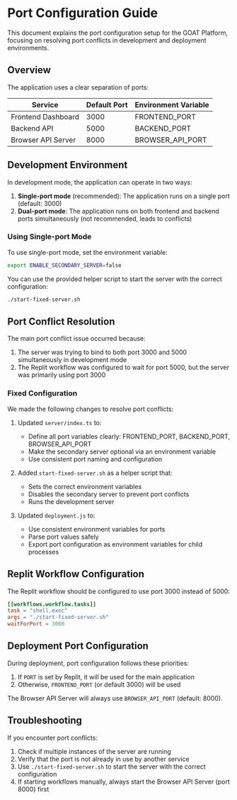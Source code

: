 # Port Configuration Guide

This document explains the port configuration setup for the GOAT Platform, focusing on resolving port conflicts in development and deployment environments.

## Overview

The application uses a clear separation of ports:

| Service            | Default Port | Environment Variable |
|-------------------|--------------|----------------------|
| Frontend Dashboard | 3000         | FRONTEND_PORT        |
| Backend API        | 5000         | BACKEND_PORT         |
| Browser API Server | 8000         | BROWSER_API_PORT     |

## Development Environment

In development mode, the application can operate in two ways:

1. **Single-port mode** (recommended): The application runs on a single port (default: 3000)
2. **Dual-port mode**: The application runs on both frontend and backend ports simultaneously (not recommended, leads to conflicts)

### Using Single-port Mode

To use single-port mode, set the environment variable:

```bash
export ENABLE_SECONDARY_SERVER=false
```

You can use the provided helper script to start the server with the correct configuration:

```bash
./start-fixed-server.sh
```

## Port Conflict Resolution

The main port conflict issue occurred because:

1. The server was trying to bind to both port 3000 and 5000 simultaneously in development mode
2. The Replit workflow was configured to wait for port 5000, but the server was primarily using port 3000

### Fixed Configuration

We made the following changes to resolve port conflicts:

1. Updated `server/index.ts` to:
   - Define all port variables clearly: FRONTEND_PORT, BACKEND_PORT, BROWSER_API_PORT
   - Make the secondary server optional via an environment variable
   - Use consistent port naming and configuration

2. Added `start-fixed-server.sh` as a helper script that:
   - Sets the correct environment variables
   - Disables the secondary server to prevent port conflicts
   - Runs the development server

3. Updated `deployment.js` to:
   - Use consistent environment variables for ports
   - Parse port values safely
   - Export port configuration as environment variables for child processes

## Replit Workflow Configuration

The Replit workflow should be configured to use port 3000 instead of 5000:

```toml
[[workflows.workflow.tasks]]
task = "shell.exec"
args = "./start-fixed-server.sh"
waitForPort = 3000
```

## Deployment Port Configuration

During deployment, port configuration follows these priorities:

1. If `PORT` is set by Replit, it will be used for the main application
2. Otherwise, `FRONTEND_PORT` (or default 3000) will be used

The Browser API Server will always use `BROWSER_API_PORT` (default: 8000).

## Troubleshooting

If you encounter port conflicts:

1. Check if multiple instances of the server are running
2. Verify that the port is not already in use by another service
3. Use `./start-fixed-server.sh` to start the server with the correct configuration
4. If starting workflows manually, always start the Browser API Server (port 8000) first